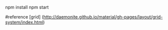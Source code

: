 npm install
npm start

#reference
[grid] (http://daemonite.github.io/material/gh-pages/layout/grid-system/index.html)
